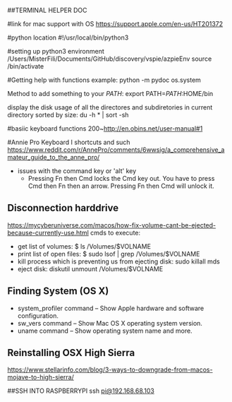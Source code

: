 ##TERMINAL HELPER DOC

#link for mac support with OS
https://support.apple.com/en-us/HT201372

#python location
#!/usr/local/bin/python3

#setting up python3 environment
/Users/MisterFili/Documents/GitHub/discovery/vspie/azpieEnv
source /bin/activate

#Getting help with functions
example: python -m pydoc os.system

Method to add something to your *PATH*:
        export PATH=$PATH:$HOME/bin

display the disk usage of all the directores and subdiretories
in current directory sorted by size:
	du -h * | sort -sh

#basiic keyboard functions
200~http://en.obins.net/user-manual#1

#Annie Pro Keyboard I shortcuts and such
https://www.reddit.com/r/AnnePro/comments/6wwsig/a_comprehensive_amateur_guide_to_the_anne_pro/
* issues with the command key or 'alt' key
    * Pressing Fn then Cmd locks the Cmd key out. You have to press Cmd then Fn then an arrow. Pressing Fn then Cmd will unlock it.

## Disconnection harddrive 
https://mycyberuniverse.com/macos/how-fix-volume-cant-be-ejected-because-currently-use.html
cmds to execute: 
- get list of volumes: $ ls /Volumes/$VOLNAME
- print list of open files: $ sudo lsof | grep /Volumes/$VOLNAME
- kill process which is preventing us from ejecting disk: sudo killall mds
- eject disk: diskutil unmount /Volumes/$VOLNAME


## Finding System (OS X)
* system_profiler command – Show Apple hardware and software configuration.
* sw_vers command – Show Mac OS X operating system version.
* uname command – Show operating system name and more.

## Reinstalling OSX High Sierra 
https://www.stellarinfo.com/blog/3-ways-to-downgrade-from-macos-mojave-to-high-sierra/

##SSH INTO RASPBERRYPI
ssh pi@192.168.68.103
